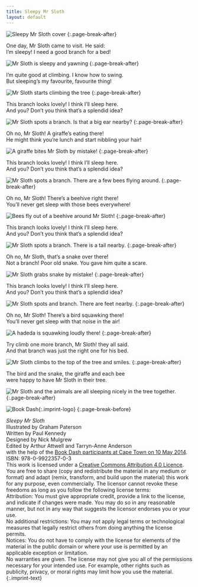 ```yaml
---
title: Sleepy Mr Sloth
layout: default
---
```


![Sleepy Mr Sloth cover](images/cover.jpg)
{:.page-break-after}

One day, Mr Sloth came to visit. He said:  
I’m sleepy! I need a good branch for a bed!

![Mr Sloth is sleepy and yawning](images/1.jpg)
{:.page-break-after}

I’m quite good at climbing. I know how to swing.  
But sleeping’s my favourite, favourite thing!

![Mr Sloth starts climbing the tree](images/2.jpg)
{:.page-break-after}

This branch looks lovely! I think I’ll sleep here.  
And you? Don’t you think that’s a splendid idea?

![Mr Sloth spots a branch. Is that a big ear nearby?](images/3.jpg)
{:.page-break-after}

Oh no, Mr Sloth! A giraffe’s eating there!  
He might think you’re lunch and start nibbling your hair!

![A giraffe bites Mr Sloth by mistake!](images/4.jpg)
{:.page-break-after}

This branch looks lovely! I think I’ll sleep here.  
And you? Don’t you think that’s a splendid idea?

![Mr Sloth spots a branch. There are a few bees flying around.](images/5.jpg)
{:.page-break-after}

Oh no, Mr Sloth! There’s a beehive right there!  
You’ll never get sleep with those bees everywhere!

![Bees fly out of a beehive around Mr Sloth!](images/6.jpg)
{:.page-break-after}

This branch looks lovely! I think I’ll sleep here.  
And you? Don’t you think that’s a splendid idea?

![Mr Sloth spots a branch. There is a tail nearby.](images/7.jpg)
{:.page-break-after}

Oh no, Mr Sloth, that’s a snake over there!  
Not a branch! Poor old snake. You gave him quite a scare.

![Mr Sloth grabs snake by mistake!](images/8.jpg)
{:.page-break-after}

This branch looks lovely! I think I’ll sleep here.  
And you? Don’t you think that’s a splendid idea?

![Mr Sloth spots and branch. There are feet nearby.](images/9.jpg)
{:.page-break-after}

Oh no, Mr Sloth! There’s a bird squawking there!  
You’ll never get sleep with that noise in the air!

![A hadeda is squawking loudly there!](images/10.jpg)
{:.page-break-after}

Try climb one more branch, Mr Sloth! they all said.  
And that branch was just the right one for his bed.

![Mr Sloth climbs to the top of the tree and smiles.](images/11.jpg)
{:.page-break-after}

The bird and the snake, the giraffe and each bee  
were happy to have Mr Sloth in their tree.

![Mr Sloth and the animals are all sleeping nicely in the tree together.](images/12.jpg)
{:.page-break-after}




![Book Dash](images/book-dash-logo.png){:.imprint-logo}
{:.page-break-before}

*Sleepy Mr Sloth*  
Illustrated by Graham Paterson  
Written by Paul Kennedy  
Designed by Nick Mulgrew  
Edited by Arthur Attwell and Tarryn-Anne Anderson  
with the help of the [Book Dash participants at Cape Town on 10 May 2014](http://bookdash.org/20140510-cape-town).  
ISBN: 978-0-9922357-0-3  
This work is licensed under a [Creative Commons Attribution 4.0 Licence](http://creativecommons.org/licenses/by/4.0/). You are free to share (copy and redistribute the material in any medium or format) and adapt (remix, transform, and build upon the material) this work for any purpose, even commercially. The licensor cannot revoke these freedoms as long as you follow the following license terms:  
Attribution: You must give appropriate credit, provide a link to the license, and indicate if changes were made. You may do so in any reasonable manner, but not in any way that suggests the licensor endorses you or your use.  
No additional restrictions: You may not apply legal terms or technological measures that legally restrict others from doing anything the license permits.  
Notices: You do not have to comply with the license for elements of the material in the public domain or where your use is permitted by an applicable exception or limitation.  
No warranties are given. The license may not give you all of the permissions necessary for your intended use. For example, other rights such as publicity, privacy, or moral rights may limit how you use the material.
{:.imprint-text}
